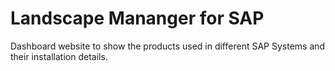 # Landscape Mananger for SAP
Dashboard website to show the products used in different SAP Systems and their installation details.
